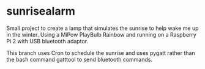 # sunrisealarm
Small project to create a lamp that simulates the sunrise to help wake me up in the winter. Using a MiPow PlayBulb Rainbow and running on a Raspberry Pi 2 with USB bluetooth adaptor.

This branch uses Cron to schedule the sunrise and uses pygatt rather than the bash command gatttool to send bluetooth commands.
